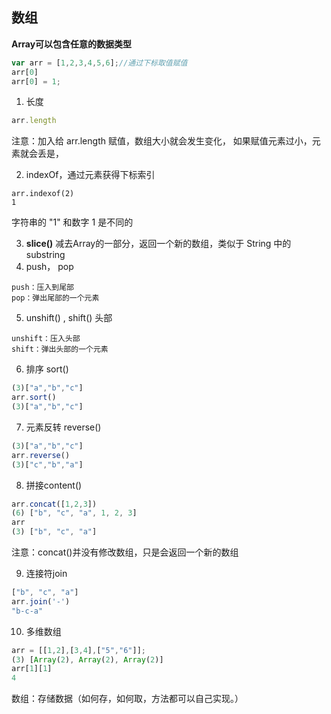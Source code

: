 ## 数组

**Array可以包含任意的数据类型**

```javascript
var arr = [1,2,3,4,5,6];//通过下标取值赋值
arr[0]
arr[0] = 1;
```

1. 长度

```javascript
arr.length
```

注意：加入给 arr.length 赋值，数组大小就会发生变化， 如果赋值元素过小，元素就会丢是，

2. indexOf，通过元素获得下标索引

```
arr.indexof(2)
1
```

字符串的 "1" 和数字 1 是不同的



3. **slice()**  减去Array的一部分，返回一个新的数组，类似于 String 中的 substring
4. push， pop

```
push：压入到尾部
pop：弹出尾部的一个元素
```

5. unshift() , shift() 头部

```
unshift：压入头部
shift：弹出头部的一个元素
```

6. 排序 sort()

```javascript
(3)["a","b","c"]
arr.sort()
(3)["a","b","c"]
```

7. 元素反转 reverse()

```javascript
(3)["a","b","c"]
arr.reverse()
(3)["c","b","a"]
```

8. 拼接content()

```javascript
arr.concat([1,2,3])
(6) ["b", "c", "a", 1, 2, 3]
arr
(3) ["b", "c", "a"]
```

注意：concat()并没有修改数组，只是会返回一个新的数组

9. 连接符join

```javascript
["b", "c", "a"]
arr.join('-')
"b-c-a"
```

10. 多维数组

```javascript
arr = [[1,2],[3,4],["5","6"]];
(3) [Array(2), Array(2), Array(2)]
arr[1][1]
4
```



数组：存储数据（如何存，如何取，方法都可以自己实现。）
